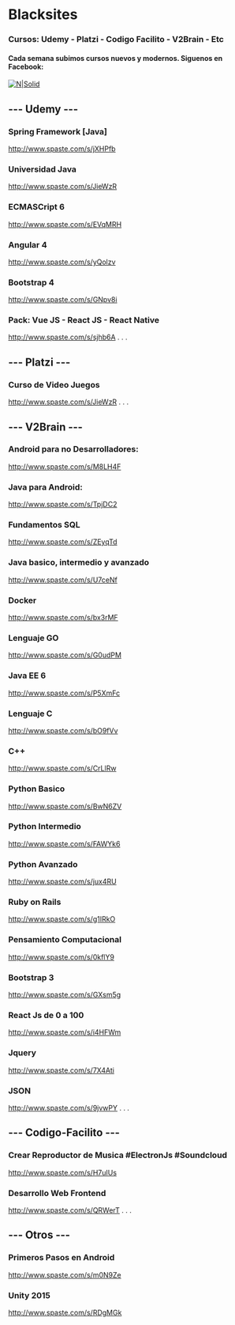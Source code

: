 # Blacksites
### Cursos: Udemy - Platzi - Codigo Facilito - V2Brain - Etc 
#### Cada semana subimos cursos nuevos y modernos. Siguenos en Facebook:
[![N|Solid](https://icon-icons.com/icons2/478/PNG/128/facebook_47004.png)](https://www.facebook.com/blacksiteprogramacion/)

## --- Udemy ---
### Spring Framework [Java]
http://www.spaste.com/s/jXHPfb
### Universidad Java
http://www.spaste.com/s/JieWzR
### ECMASCript 6 
http://www.spaste.com/s/EVqMRH
### Angular 4
http://www.spaste.com/s/yQolzv
### Bootstrap 4
http://www.spaste.com/s/GNpv8i
### Pack: Vue JS - React JS - React Native
http://www.spaste.com/s/sjhb6A
.
.
.
## --- Platzi ---
### Curso de Video Juegos
http://www.spaste.com/s/JieWzR
.
.
.
## --- V2Brain ---
### Android para no Desarrolladores: 
http://www.spaste.com/s/M8LH4F
### Java para Android:
http://www.spaste.com/s/TpjDC2
### Fundamentos SQL
http://www.spaste.com/s/ZEyqTd
### Java basico, intermedio y avanzado 
http://www.spaste.com/s/U7ceNf
### Docker
http://www.spaste.com/s/bx3rMF
### Lenguaje GO
http://www.spaste.com/s/G0udPM
### Java EE 6
http://www.spaste.com/s/P5XmFc
### Lenguaje C
http://www.spaste.com/s/bO9fVv
### C++
http://www.spaste.com/s/CrLlRw
### Python Basico
http://www.spaste.com/s/BwN6ZV
### Python Intermedio
http://www.spaste.com/s/FAWYk6
### Python Avanzado
http://www.spaste.com/s/jux4RU
### Ruby on Rails
http://www.spaste.com/s/g1IRkO
### Pensamiento Computacional
http://www.spaste.com/s/0kflY9
### Bootstrap 3
http://www.spaste.com/s/GXsm5g
### React Js de 0 a 100
http://www.spaste.com/s/i4HFWm
### Jquery
http://www.spaste.com/s/7X4Ati
### JSON
http://www.spaste.com/s/9jvwPY
.
.
.
## --- Codigo-Facilito ---
### Crear Reproductor de Musica #ElectronJs #Soundcloud
http://www.spaste.com/s/H7uIUs
### Desarrollo Web Frontend
http://www.spaste.com/s/QRWerT
.
.
.
## --- Otros ---
### Primeros Pasos en Android
http://www.spaste.com/s/m0N9Ze
### Unity 2015
http://www.spaste.com/s/RDgMGk
